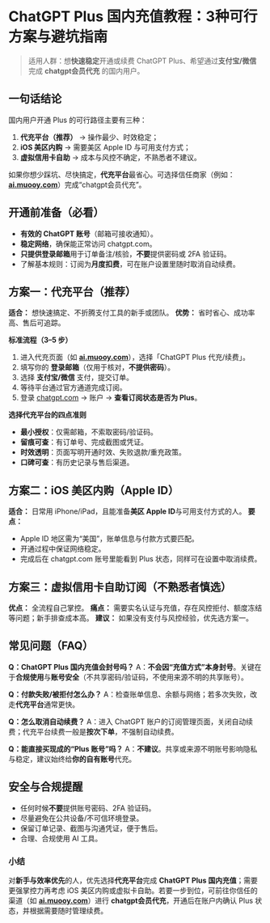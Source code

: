 # ChatGPT Plus 国内充值教程：3种可行方案与避坑指南

> 适用人群：想**快速稳定**开通或续费 ChatGPT Plus、希望通过**支付宝/微信**完成 **chatgpt会员代充** 的国内用户。

## 一句话结论

国内用户开通 Plus 的可行路径主要有三种：

1. **代充平台（推荐）** → 操作最少、时效稳定；
2. **iOS 美区内购** → 需要美区 Apple ID 与可用支付方式；
3. **虚拟信用卡自助** → 成本与风控不确定，不熟悉者不建议。

如果你想少踩坑、尽快搞定，**代充平台**最省心。可选择信任商家（例如：**[ai.muooy.com](https://ai.muooy.com)**）完成“chatgpt会员代充”。



## 开通前准备（必看）

* **有效的 ChatGPT 账号**（邮箱可接收通知）。
* **稳定网络**，确保能正常访问 chatgpt.com。
* **只提供登录邮箱**用于订单备注/核验，**不要**提供密码或 2FA 验证码。
* 了解基本规则：订阅为**月度扣费**，可在账户设置里随时取消自动续费。


## 方案一：代充平台（推荐）

**适合：** 想快速搞定、不折腾支付工具的新手或团队。
**优势：** 省时省心、成功率高、售后可追踪。

**标准流程（3–5 步）**

1. 进入代充页面（如 **[ai.muooy.com](https://ai.muooy.com)**），选择「ChatGPT Plus 代充/续费」。
2. 填写你的 **登录邮箱**（仅用于核对，**不提供密码**）。
3. 选择 **支付宝/微信** 支付，提交订单。
4. 等待平台通过官方通道完成订阅。
5. 登录 [chatgpt.com](https://chatgpt.com) → 账户 → **查看订阅状态是否为 Plus**。

**选择代充平台的四点准则**

* **最小授权**：仅需邮箱，不索取密码/验证码。
* **留痕可查**：有订单号、完成截图或凭证。
* **时效透明**：页面写明开通时效、失败退款/重充政策。
* **口碑可查**：有历史记录与售后渠道。


## 方案二：iOS 美区内购（Apple ID）

**适合：** 日常用 iPhone/iPad，且能准备**美区 Apple ID**与可用支付方式的人。
**要点：**

* Apple ID 地区需为“美国”，账单信息与付款方式要匹配。
* 开通过程中保证网络稳定。
* 完成后在 chatgpt.com 账号里能看到 Plus 状态，同样可在设置中取消续费。

## 方案三：虚拟信用卡自助订阅（不熟悉者慎选）

**优点：** 全流程自己掌控。
**痛点：** 需要实名认证与充值，存在风控拒付、额度冻结等问题；新手排查成本高。
**建议：** 如果没有支付与风控经验，优先选方案一。



## 常见问题（FAQ）

**Q：ChatGPT Plus 国内充值会封号吗？**
A：**不会因“充值方式”本身封号**。关键在于**合规使用**与**账号安全**（不共享密码/验证码，不使用来源不明的共享账号）。

**Q：付款失败/被拒付怎么办？**
A：检查账单信息、余额与网络；若多次失败，改走**代充平台**通常更快。

**Q：怎么取消自动续费？**
A：进入 ChatGPT 账户的订阅管理页面，关闭自动续费；代充平台续费一般是**按次下单**，不强制自动续费。

**Q：能直接买现成的“Plus 账号”吗？**
A：**不建议**。共享或来源不明账号影响隐私与稳定，建议始终给**你的自有账号**代充。


## 安全与合规提醒

* 任何时候**不要**提供账号密码、2FA 验证码。
* 尽量避免在公共设备/不可信环境登录。
* 保留订单记录、截图与沟通凭证，便于售后。
* 合理、合规使用 AI 工具。


### 小结

对**新手与效率优先**的人，优先选择**代充平台**完成 **ChatGPT Plus 国内充值**；需要更强掌控力再考虑 iOS 美区内购或虚拟卡自助。若要一步到位，可前往你信任的渠道（如 **[ai.muooy.com](https://ai.muooy.com)**）进行 **chatgpt会员代充**，开通后在账户内确认 Plus 状态，并根据需要随时管理续费。
